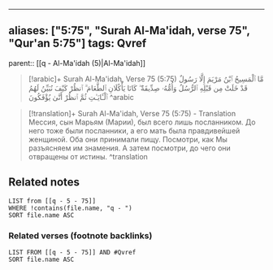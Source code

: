 
---
aliases: ["5:75", "Surah Al-Ma'idah, verse 75", "Qur'an 5:75"]
tags: Qvref
---

parent:: [[q - Al-Ma'idah (5)|Al-Ma'idah]]

> [!arabic]+ Surah Al-Ma'idah, Verse 75 (5:75)
> <span class="quran-arabic">مَّا ٱلْمَسِيحُ ٱبْنُ مَرْيَمَ إِلَّا رَسُولٌ قَدْ خَلَتْ مِن قَبْلِهِ ٱلرُّسُلُ وَأُمُّهُۥ صِدِّيقَةٌ ۖ كَانَا يَأْكُلَانِ ٱلطَّعَامَ ۗ ٱنظُرْ كَيْفَ نُبَيِّنُ لَهُمُ ٱلْـَٔايَـٰتِ ثُمَّ ٱنظُرْ أَنَّىٰ يُؤْفَكُونَ</span>
^arabic

> [!translation]+ Surah Al-Ma'idah, Verse 75 (5:75) - Translation
> Мессия, сын Марьям (Марии), был всего лишь посланником. До него тоже были посланники, а его мать была правдивейшей женщиной. Оба они принимали пищу. Посмотри, как Мы разъясняем им знамения. А затем посмотри, до чего они отвращены от истины.
^translation



## Related notes
```dataview
LIST from [[q - 5 - 75]]
WHERE !contains(file.name, "q - ")
SORT file.name ASC
```

### Related verses (footnote backlinks)
```dataview
LIST FROM [[q - 5 - 75]] AND #Qvref
SORT file.name ASC
```

